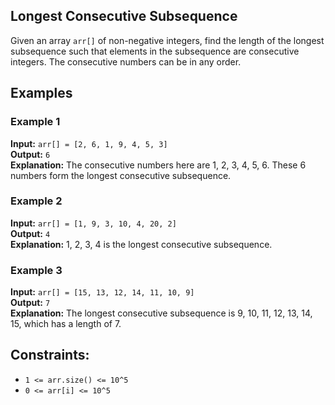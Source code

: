 ## Longest Consecutive Subsequence

Given an array `arr[]` of non-negative integers, find the length of the longest subsequence such that elements in the subsequence are consecutive integers. The consecutive numbers can be in any order.

## Examples

### Example 1
**Input:** `arr[] = [2, 6, 1, 9, 4, 5, 3]`  
**Output:** `6`  
**Explanation:** The consecutive numbers here are 1, 2, 3, 4, 5, 6. These 6 numbers form the longest consecutive subsequence.

### Example 2
**Input:** `arr[] = [1, 9, 3, 10, 4, 20, 2]`  
**Output:** `4`  
**Explanation:** 1, 2, 3, 4 is the longest consecutive subsequence.

### Example 3
**Input:** `arr[] = [15, 13, 12, 14, 11, 10, 9]`  
**Output:** `7`  
**Explanation:** The longest consecutive subsequence is 9, 10, 11, 12, 13, 14, 15, which has a length of 7.

## Constraints:
- `1 <= arr.size() <= 10^5`
- `0 <= arr[i] <= 10^5`